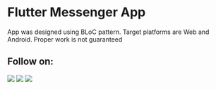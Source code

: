 # Flutter Messenger App
App was designed using BLoC pattern. Target platforms are Web and Android.
Proper work is not guaranteed
## Follow on:
<a href="https://github.com/VladSh0803"><img src="https://img.shields.io/badge/GitHub-Follow%20on%20GitHub-inactive.svg?logo=github"></a>
<a href="https://www.facebook.com/vladyslav.shestakov/"><img src="https://img.shields.io/badge/Facebook-Follow%20on%20Facebook-blue.svg?logo=facebook"></a>
<a href="https://t.me/VladSh0803"><img src="https://img.shields.io/badge/Telegram-Contact%20Telegram%20Profile-blue.svg?logo=telegram"></a>
